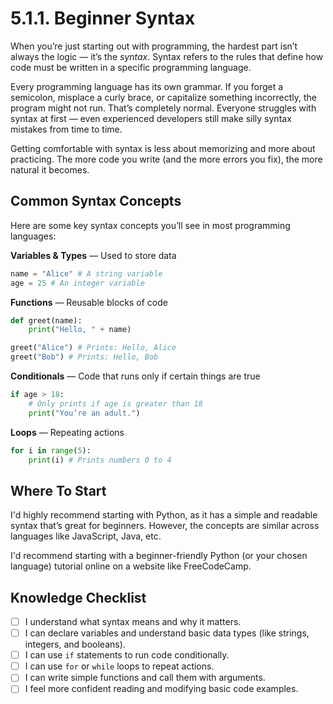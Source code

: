 # 5.1.1. Beginner Syntax

When you’re just starting out with programming, the hardest part isn’t always the logic — it’s the _syntax_. Syntax refers to the rules that define how code must be written in a specific programming language.

Every programming language has its own grammar. If you forget a semicolon, misplace a curly brace, or capitalize something incorrectly, the program might not run. That’s completely normal. Everyone struggles with syntax at first — even experienced developers still make silly syntax mistakes from time to time.

Getting comfortable with syntax is less about memorizing and more about practicing. The more code you write (and the more errors you fix), the more natural it becomes.

## Common Syntax Concepts

Here are some key syntax concepts you’ll see in most programming languages:

**Variables & Types** — Used to store data

```python
name = "Alice" # A string variable
age = 25 # An integer variable
```

**Functions** — Reusable blocks of code

```python
def greet(name):
    print("Hello, " + name)

greet("Alice") # Prints: Hello, Alice
greet("Bob") # Prints: Hello, Bob
```

**Conditionals** — Code that runs only if certain things are true

```python
if age > 18:
    # Only prints if age is greater than 18
    print("You’re an adult.")
```

**Loops** — Repeating actions

```python
for i in range(5):
    print(i) # Prints numbers 0 to 4
```

## Where To Start

I'd highly recommend starting with Python, as it has a simple and readable syntax that’s great for beginners. However, the concepts are similar across languages like JavaScript, Java, etc.

I'd recommend starting with a beginner-friendly Python (or your chosen language) tutorial online on a website like FreeCodeCamp.

## Knowledge Checklist

- [ ] I understand what syntax means and why it matters.
- [ ] I can declare variables and understand basic data types (like strings, integers, and booleans).
- [ ] I can use `if` statements to run code conditionally.
- [ ] I can use `for` or `while` loops to repeat actions.
- [ ] I can write simple functions and call them with arguments.
- [ ] I feel more confident reading and modifying basic code examples.
